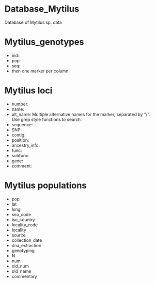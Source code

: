 # Database_Mytilus
Database of Mytilus sp. data

# Mytilus_genotypes

* ind:
* pop:
* seq:
* then one marker per column.

# Mytilus loci


* number: 
* name: 
* alt_name: Multiple alternative names for the marker, separated by "/".
	Use grep style functions to search. 
* sequence: 
* SNP: 
* contig: 
* position: 
* ancestry_info: 
* func: 
* subfunc: 
* gene: 
* comment: 


# Mytilus populations

* pop
* lat
* long
* sea_code
* iso_country
* locality_code
* locality
* source
* collection_date
* dna_extraction
* genotyping
* N
* num
* old_num
* old_name
* commentary
